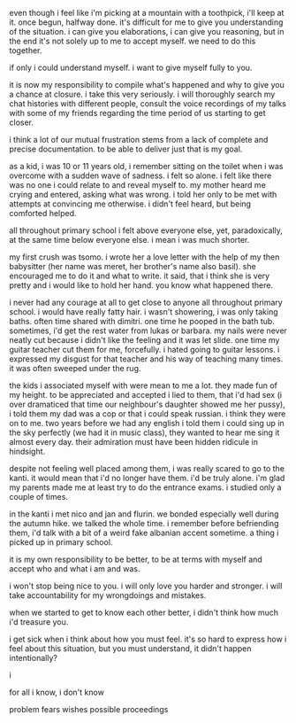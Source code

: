 
even though i feel like i'm picking at a mountain with a toothpick, i'll keep at it. once begun, halfway done. it's difficult for me to give you understanding of the situation. i can give you elaborations, i can give you reasoning, but in the end it's not solely up to me to accept myself. we need to do this together.

if only i could understand myself. i want to give myself fully to you. 

it is now my responsibility to compile what's happened and why to give you a chance at closure.
i take this very seriously. i will thoroughly search my chat histories with different people, consult the voice recordings of my talks with some of my friends regarding the time period of us starting to get closer.

i think a lot of our mutual frustration stems from a lack of complete and precise documentation. to be able to deliver just that is my goal.





as a kid, i was 10 or 11 years old, i remember sitting on the toilet when i was overcome with a sudden wave of sadness. i felt so alone. i felt like there was no one i could relate to and reveal myself to. my mother heard me crying and entered, asking what was wrong. i told her only to be met with attempts at convincing me otherwise. i didn't feel heard, but being comforted helped.



all throughout primary school i felt above everyone else, yet, paradoxically, at the same time below everyone else. i mean i was much shorter.

my first crush was tsomo. i wrote her a love letter with the help of my then babysitter (her name was meret, her brother's name also basil). she encouraged me to do it and what to write. it said, that i think she is very pretty and i would like to hold her hand. you know what happened there.

i never had any courage at all to get close to anyone all throughout primary school. i would have really fatty hair. i wasn't showering, i was only taking baths. often time shared with dimitri. one time he pooped in the bath tub. sometimes, i'd get the rest water from lukas or barbara. my nails were never neatly cut because i didn't like the feeling and it was let slide. one time my guitar teacher cut them for me, forcefully. i hated going to guitar lessons. i expressed my disgust for that teacher and his way of teaching many times. it was often sweeped under the rug.

the kids i associated myself with were mean to me a lot. they made fun of my height. to be appreciated and accepted i lied to them, that i'd had sex (i over dramaticed that time our neighbour's daughter showed me her pussy), i told them my dad was a cop or that i could speak russian. i think they were on to me. two years before we had any english i told them i could sing up in the sky perfectly (we had it in music class), they wanted to hear me sing it almost every day. their admiration must have been hidden ridicule in hindsight.

despite not feeling well placed among them, i was really scared to go to the kanti. it would mean that i'd no longer have them. i'd be truly alone. i'm glad my parents made me at least try to do the entrance exams. i studied only a couple of times.

in the kanti i met nico and jan and flurin. we bonded especially well during the autumn hike. we talked the whole time. i remember before befriending them, i'd talk with a bit of a weird fake albanian accent sometime. a thing i picked up in primary school.




it is my own responsibility to be better, to be at terms with myself and accept who and what i am and was.

i won't stop being nice to you. i will only love you harder and stronger. i will take accountability for my wrongdoings and mistakes. 

when we started to get to know each other better, i didn't think how much i'd treasure you. 

i get sick when i think about how you must feel. it's so hard to express how i feel about this situation, but you must understand, it didn't happen intentionally?

i 






for all i know, i don't know



problem
fears
wishes
possible proceedings



